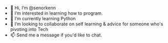 - 👋 Hi, I’m @senorkenn
- 👀 I’m interested in learning how to program.
- 🌱 I’m currently learning Python
- 💞️ I’m looking to collaborate on self learning & advice for someone who's pivoting into Tech 
- 📫 Send me a message if you'd like to chat.

<!---
senorkenn/senorkenn is a ✨ special ✨ repository because its `README.md` (this file) appears on your GitHub profile.
You can click the Preview link to take a look at your changes.
--->
